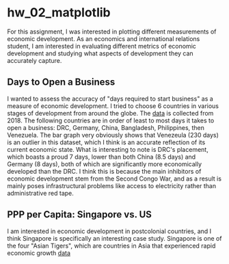 # hw_02_matplotlib

For this assignment, I was interested in plotting different measurements of economic development. As an economics and international relations student, I am interested in evaluating different metrics of economic development and studying what aspects of development they can accurately capture.

## Days to Open a Business

I wanted to assess the accuracy of "days required to start business" as a measure of economic development. I tried to choose 6 countries in various stages of development from around the globe. The [data](http://data.un.org/Data.aspx?d=WDI&f=Indicator_Code%3aIC.REG.DURS) is collected from 2018. The following countries are in order of least to most days it takes to open a business: DRC, Germany, China, Bangladesh, Philippines, then Venezuela. The bar graph very obviously shows that Venezeula (230 days) is an outlier in this dataset, which I think is an accurate reflection of its current economic state. What is interesting to note is DRC's placement, which boasts a proud 7 days, lower than both China (8.5 days) and Germany (8 days), both of which are significantly more economically developed than the DRC. I think this is because the main inhibitors of economic development stem from the Second Congo War, and as a result is mainly poses infrastructural problems like access to electricity rather than administrative red tape. 

## PPP per Capita: Singapore vs. US

I am interested in economic development in postcolonial countries, and I think Singapore is specifically an interesting case study. Singapore is one of the four "Asian Tigers", which are countries in Asia that experienced rapid economic growth 
[data](http://data.un.org/Data.aspx?d=WDI&f=Indicator_Code%3aNY.GDP.PCAP.PP.CD)
